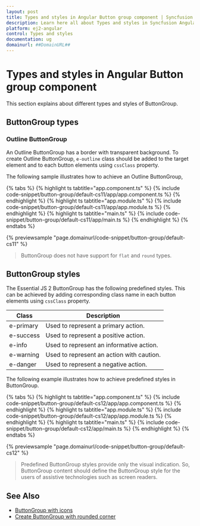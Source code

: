 ```yaml
---
layout: post
title: Types and styles in Angular Button group component | Syncfusion
description: Learn here all about Types and styles in Syncfusion Angular Button group component of Syncfusion Essential JS 2 and more.
platform: ej2-angular
control: Types and styles 
documentation: ug
domainurl: ##DomainURL##
---
```


# Types and styles in Angular Button group component

This section explains about different types and styles of ButtonGroup.

## ButtonGroup types

### Outline ButtonGroup

An Outline ButtonGroup has a border with transparent background. To create Outline ButtonGroup, `e-outline` class should be added to the target element and to each button elements using `cssClass` property.

The following sample illustrates how to achieve an Outline ButtonGroup,

{% tabs %}
{% highlight ts tabtitle="app.component.ts" %}
{% include code-snippet/button-group/default-cs11/app/app.component.ts %}
{% endhighlight %}
{% highlight ts tabtitle="app.module.ts" %}
{% include code-snippet/button-group/default-cs11/app/app.module.ts %}
{% endhighlight %}
{% highlight ts tabtitle="main.ts" %}
{% include code-snippet/button-group/default-cs11/app/main.ts %}
{% endhighlight %}
{% endtabs %}
  
{% previewsample "page.domainurl/code-snippet/button-group/default-cs11" %}

> ButtonGroup does not have support for `flat` and `round` types.

## ButtonGroup styles

The Essential JS 2 ButtonGroup has the following predefined styles. This can be achieved by adding corresponding class name in each button elements using `cssClass` property.

| Class | Description |
| -------- | -------- |
| e-primary | Used to represent a primary action. |
| e-success | Used to represent a positive action. |
| e-info | Used to represent an informative action. |
| e-warning | Used to represent an action with caution. |
| e-danger | Used to represent a negative action. |

The following example illustrates how to achieve predefined styles in ButtonGroup.

{% tabs %}
{% highlight ts tabtitle="app.component.ts" %}
{% include code-snippet/button-group/default-cs12/app/app.component.ts %}
{% endhighlight %}
{% highlight ts tabtitle="app.module.ts" %}
{% include code-snippet/button-group/default-cs12/app/app.module.ts %}
{% endhighlight %}
{% highlight ts tabtitle="main.ts" %}
{% include code-snippet/button-group/default-cs12/app/main.ts %}
{% endhighlight %}
{% endtabs %}
  
{% previewsample "page.domainurl/code-snippet/button-group/default-cs12" %}

> Predefined ButtonGroup styles provide only the visual indication. So,
ButtonGroup content should define the ButtonGroup style for the users of assistive technologies such as screen readers.

## See Also

* [ButtonGroup with icons](./how-to/create-buttongroup-with-icons)
* [Create ButtonGroup with rounded corner](./how-to/create-buttongroup-with-rounded-corner)